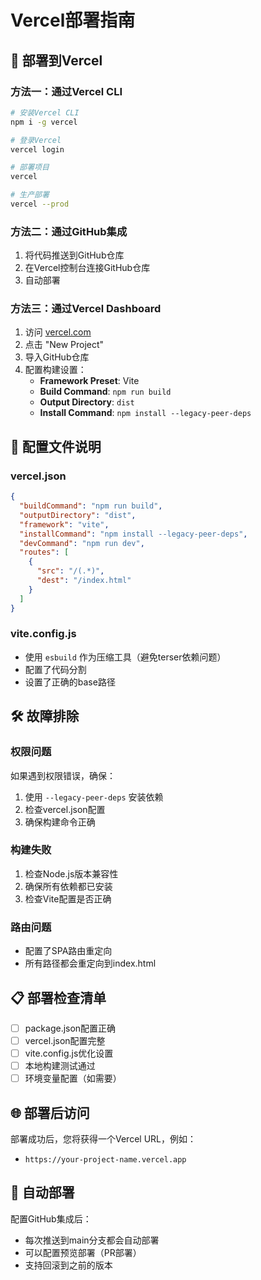 # Vercel部署指南

## 🚀 部署到Vercel

### 方法一：通过Vercel CLI
```bash
# 安装Vercel CLI
npm i -g vercel

# 登录Vercel
vercel login

# 部署项目
vercel

# 生产部署
vercel --prod
```

### 方法二：通过GitHub集成
1. 将代码推送到GitHub仓库
2. 在Vercel控制台连接GitHub仓库
3. 自动部署

### 方法三：通过Vercel Dashboard
1. 访问 [vercel.com](https://vercel.com)
2. 点击 "New Project"
3. 导入GitHub仓库
4. 配置构建设置：
   - **Framework Preset**: Vite
   - **Build Command**: `npm run build`
   - **Output Directory**: `dist`
   - **Install Command**: `npm install --legacy-peer-deps`

## 🔧 配置文件说明

### vercel.json
```json
{
  "buildCommand": "npm run build",
  "outputDirectory": "dist",
  "framework": "vite",
  "installCommand": "npm install --legacy-peer-deps",
  "devCommand": "npm run dev",
  "routes": [
    {
      "src": "/(.*)",
      "dest": "/index.html"
    }
  ]
}
```

### vite.config.js
- 使用 `esbuild` 作为压缩工具（避免terser依赖问题）
- 配置了代码分割
- 设置了正确的base路径

## 🛠️ 故障排除

### 权限问题
如果遇到权限错误，确保：
1. 使用 `--legacy-peer-deps` 安装依赖
2. 检查vercel.json配置
3. 确保构建命令正确

### 构建失败
1. 检查Node.js版本兼容性
2. 确保所有依赖都已安装
3. 检查Vite配置是否正确

### 路由问题
- 配置了SPA路由重定向
- 所有路径都会重定向到index.html

## 📋 部署检查清单

- [ ] package.json配置正确
- [ ] vercel.json配置完整
- [ ] vite.config.js优化设置
- [ ] 本地构建测试通过
- [ ] 环境变量配置（如需要）

## 🌐 部署后访问

部署成功后，您将获得一个Vercel URL，例如：
- `https://your-project-name.vercel.app`

## 🔄 自动部署

配置GitHub集成后：
- 每次推送到main分支都会自动部署
- 可以配置预览部署（PR部署）
- 支持回滚到之前的版本
